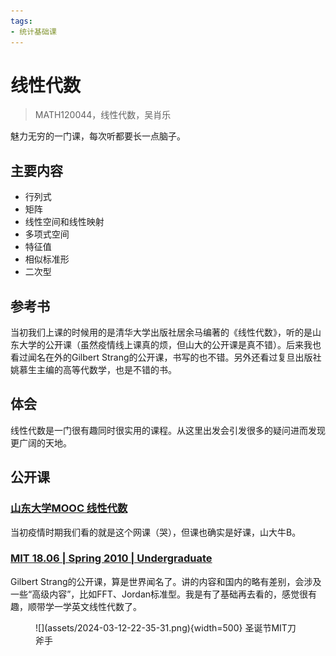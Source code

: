 ```yaml
---
tags:
- 统计基础课
---
```


# 线性代数
> MATH120044，线性代数，吴肖乐

魅力无穷的一门课，每次听都要长一点脑子。

## 主要内容

- 行列式
- 矩阵
- 线性空间和线性映射
- 多项式空间
- 特征值
- 相似标准形
- 二次型

## 参考书
当初我们上课的时候用的是清华大学出版社居余马编著的《线性代数》，听的是山东大学的公开课（虽然疫情线上课真的烦，但山大的公开课是真不错）。后来我也看过闻名在外的Gilbert Strang的公开课，书写的也不错。另外还看过复旦出版社姚慕生主编的高等代数学，也是不错的书。
## 体会
线性代数是一门很有趣同时很实用的课程。从这里出发会引发很多的疑问进而发现更广阔的天地。

## 公开课
### [山东大学MOOC 线性代数](https://www.icourse163.org/course/SDU-55001)
当初疫情时期我们看的就是这个网课（哭），但课也确实是好课，山大牛B。

### [MIT 18.06 | Spring 2010 | Undergraduate](https://ocw.mit.edu/courses/18-06-linear-algebra-spring-2010/)
Gilbert Strang的公开课，算是世界闻名了。讲的内容和国内的略有差别，会涉及一些“高级内容”，比如FFT、Jordan标准型。我是有了基础再去看的，感觉很有趣，顺带学一学英文线性代数了。

<figure markdown>
![](assets/2024-03-12-22-35-31.png){width=500}
<caption>圣诞节MIT刀斧手</caption>
</figure>